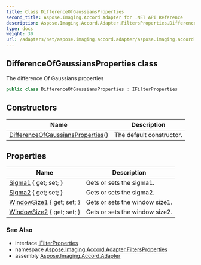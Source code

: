 ```yaml
---
title: Class DifferenceOfGaussiansProperties
second_title: Aspose.Imaging.Accord Adapter for .NET API Reference
description: Aspose.Imaging.Accord.Adapter.FiltersProperties.DifferenceOfGaussiansProperties class. The difference Of Gaussians properties
type: docs
weight: 30
url: /adapters/net/aspose.imaging.accord.adapter/aspose.imaging.accord.adapter.filtersproperties/differenceofgaussiansproperties/
---
```

## DifferenceOfGaussiansProperties class

The difference Of Gaussians properties

```csharp
public class DifferenceOfGaussiansProperties : IFilterProperties
```

## Constructors

| Name | Description |
| --- | --- |
| [DifferenceOfGaussiansProperties](differenceofgaussiansproperties/)() | The default constructor. |

## Properties

| Name | Description |
| --- | --- |
| [Sigma1](../../aspose.imaging.accord.adapter.filtersproperties/differenceofgaussiansproperties/sigma1/) { get; set; } | Gets or sets the sigma1. |
| [Sigma2](../../aspose.imaging.accord.adapter.filtersproperties/differenceofgaussiansproperties/sigma2/) { get; set; } | Gets or sets the sigma2. |
| [WindowSize1](../../aspose.imaging.accord.adapter.filtersproperties/differenceofgaussiansproperties/windowsize1/) { get; set; } | Gets or sets the window size1. |
| [WindowSize2](../../aspose.imaging.accord.adapter.filtersproperties/differenceofgaussiansproperties/windowsize2/) { get; set; } | Gets or sets the window size2. |

### See Also

* interface [IFilterProperties](../ifilterproperties/)
* namespace [Aspose.Imaging.Accord.Adapter.FiltersProperties](../../aspose.imaging.accord.adapter.filtersproperties/)
* assembly [Aspose.Imaging.Accord.Adapter](../../)


